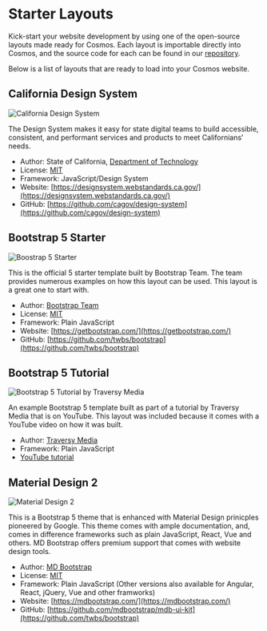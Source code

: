 # Starter Layouts
Kick-start your website development by using one of the open-source layouts made ready for Cosmos. Each layout is importable directly into Cosmos, and the source code for each can be found in our [repository](https://github.com/CosmosSoftware/Cosmos.Starter.Layouts).

Below is a list of layouts that are ready to load into your Cosmos website.

## California Design System

![California Design System](https://cosmos-layouts.moonrise.net/Layouts/ca-ds/preview.jpg)

The Design System makes it easy for state digital teams to build accessible, consistent, and performant services and products to meet Californians’ needs.

* Author: State of California, [Department of Technology](https://github.com/twbs/bootstrap/blob/main/LICENSE)
* License: [MIT](https://github.com/twbs/bootstrap/blob/main/LICENSE)
* Framework: JavaScript/Design System
* Website: [https://designsystem.webstandards.ca.gov/](https://designsystem.webstandards.ca.gov/)
* GitHub: [https://github.com/cagov/design-system](https://github.com/cagov/design-system)

## Bootstrap 5 Starter

![Boostrap 5 Starter](https://cosmos-layouts.moonrise.net/Layouts/bs5-strt/preview.jpg)

This is the official 5 starter template built by Bootstrap Team. The team provides numerous examples on how this layout can be used. This layout is a great one to start with.

* Author: [Bootstrap Team](https://getbootstrap.com/)
* License: [MIT](https://github.com/twbs/bootstrap/blob/main/LICENSE)
* Framework: Plain JavaScript
* Website: [https://getbootstrap.com/](https://getbootstrap.com/)
* GitHub: [https://github.com/twbs/bootstrap](https://github.com/twbs/bootstrap)

## Bootstrap 5 Tutorial

![Bootstrap 5 Tutorial by Traversy Media](https://cosmos-layouts.moonrise.net/Layouts/tm-dev/preview.jpg)
 
An example Bootstrap 5 template built as part of a tutorial by Traversy Media that is on YouTube. This layout was included because it comes with a YouTube video on how it was built.

* Author: [Traversy Media](https://traversymedia.com/)
* Framework: Plain JavaScript
* [YouTube tutorial](https://www.youtube.com/watch?v=4sosXZsdy-s)

## Material Design 2

![Material Design 2](https://cosmos-layouts.moonrise.net/Layouts/mdb-cfc/preview.jpg)

This is a Bootstrap 5 theme that is enhanced with Material Design prinicples pioneered by Google. This theme comes with ample documentation, and, comes in difference frameworks such as plain JavaScript, React, Vue and others.  MD Bootstrap offers premium support that comes with website design tools.

* Author: [MD Bootstrap](https://mdbootstrap.com/)
* License: [MIT](https://github.com/mdbootstrap/mdb-ui-kit/blob/master/LICENSE)
* Framework: Plain JavaScript (Other versions also available for Angular, React, jQuery, Vue and other framworks)
* Website: [https://mdbootstrap.com/](https://mdbootstrap.com/)
* GitHub: [https://github.com/mdbootstrap/mdb-ui-kit](https://github.com/twbs/bootstrap)
